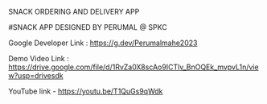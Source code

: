 SNACK ORDERING AND DELIVERY APP

#SNACK APP DESIGNED BY PERUMAL @ SPKC

Google Developer Link : https://g.dev/Perumalmahe2023
 
Demo Video Link : https://drive.google.com/file/d/1RvZa0X8scAo9ICTlv_BnOQEk_mvpvL1n/view?usp=drivesdk
 
YouTube link - https://youtu.be/T1QuGs9qWdk
 

